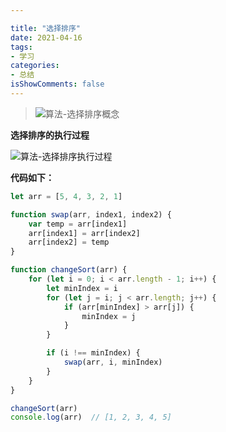 ```yaml
---

title: "选择排序"
date: 2021-04-16
tags:
- 学习
categories:
- 总结
isShowComments: false
---
```


>![算法-选择排序概念](http://qiniu.sunzhaoye.com/%E7%AE%97%E6%B3%95-%E9%80%89%E6%8B%A9%E6%8E%92%E5%BA%8F%E6%A6%82%E5%BF%B5.png)

**选择排序的执行过程**

![算法-选择排序执行过程](http://qiniu.sunzhaoye.com/%E7%AE%97%E6%B3%95-%E9%80%89%E6%8B%A9%E6%8E%92%E5%BA%8F%E6%89%A7%E8%A1%8C%E8%BF%87%E7%A8%8B.png)


**代码如下：**

```js
let arr = [5, 4, 3, 2, 1]

function swap(arr, index1, index2) {
    var temp = arr[index1]
    arr[index1] = arr[index2]
    arr[index2] = temp
}

function changeSort(arr) {
    for (let i = 0; i < arr.length - 1; i++) {
        let minIndex = i
        for (let j = i; j < arr.length; j++) {
            if (arr[minIndex] > arr[j]) {
                minIndex = j
            }
        }

        if (i !== minIndex) {
            swap(arr, i, minIndex)
        }
    }
}

changeSort(arr)
console.log(arr)  // [1, 2, 3, 4, 5]

```